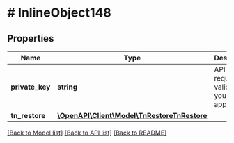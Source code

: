 # # InlineObject148

## Properties

Name | Type | Description | Notes
------------ | ------------- | ------------- | -------------
**private_key** | **string** | API key required to validate your application |
**tn_restore** | [**\OpenAPI\Client\Model\TnRestoreTnRestore**](TnRestoreTnRestore.md) |  |

[[Back to Model list]](../../README.md#models) [[Back to API list]](../../README.md#endpoints) [[Back to README]](../../README.md)
